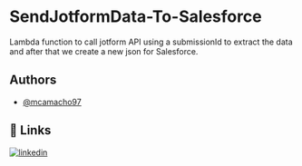 # SendJotformData-To-Salesforce

Lambda function to call jotform API using a submissionId  to extract the data and after that we create a new json for Salesforce.
## Authors

- [@mcamacho97](https://github.com/mcamacho97)


## 🔗 Links

[![linkedin](https://img.shields.io/badge/linkedin-0A66C2?style=for-the-badge&logo=linkedin&logoColor=white)](https://www.linkedin.com/in/mcamacho-dev/)


